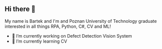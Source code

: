## Hi there 👋

My name is Bartek and I'm and Poznan University of Technology graduate interested in all things RPA, Python, C#, CV and ML!

- 🔭 I’m currently working on Defect Detection Vision System
- 🌱 I’m currently learning CV
  
<!--
**bkluj/bkluj** is a ✨ _special_ ✨ repository because its `README.md` (this file) appears on your GitHub profile.

Here are some ideas to get you started:


- 🤔 I’m looking for help with ...
- 💬 Ask me about ...
- 📫 How to reach me: ...
- 😄 Pronouns: ...
- ⚡ Fun fact: ...
-->
